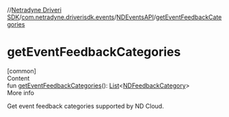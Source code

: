 //[Netradyne Driveri SDK](../../index.md)/[com.netradyne.driverisdk.events](../index.md)/[NDEventsAPI](index.md)/[getEventFeedbackCategories](get-event-feedback-categories.md)



# getEventFeedbackCategories  
[common]  
Content  
fun [getEventFeedbackCategories](get-event-feedback-categories.md)(): [List](https://kotlinlang.org/api/latest/jvm/stdlib/kotlin.collections/-list/index.html)<[NDFeedbackCategory](../../com.netradyne.driverisdk.eventFeedback/-n-d-feedback-category/index.md)>  
More info  


Get event feedback categories supported by ND Cloud.

  



